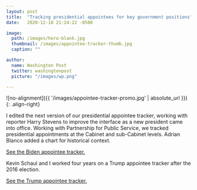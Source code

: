```yaml
---
layout: post
title:  "Tracking presidential appointees for key government positions"
date:   2020-12-18 21:24:22 -0500

image:
  path: /images/hero-blank.jpg
  thumbnail: /images/appointee-tracker-thumb.jpg
  caption: ""

author:
  name: Washington Post
  twitter: washingtonpost
  picture: "/images/wp.png"

---
```


![no-alignment]({{ '/images/appointee-tracker-promo.jpg' | absolute_url }}){: .align-right}

I edited the next version of our presidential appointee tracker, working with reporter Harry Stevens to improve the interface as a new president came into office. Working with Partnership for Public Service, we tracked presidential appointments at the Cabinet and sub-Cabinet levels. Adrian Blanco added a chart for historical context.

[See the Biden appointee tracker.][project-link]

Kevin Schaul and I worked four years on a Trump appointee tracker after the 2016 election.  

[See the Trump appointee tracker.][project-link-trump]


[project-link]: https://www.washingtonpost.com/politics/interactive/2020/biden-appointee-tracker/
[project-link-trump]: https://www.washingtonpost.com/graphics/politics/trump-administration-appointee-tracker/database/
